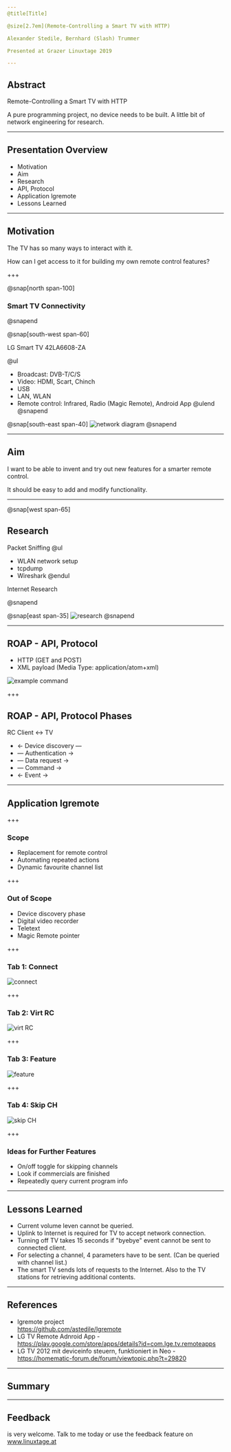 ```yaml
---
@title[Title]

@size[2.7em](Remote-Controlling a Smart TV with HTTP)

Alexander Stedile, Bernhard (Slash) Trummer

Presented at Grazer Linuxtage 2019

---
```


## Abstract

Remote-Controlling a Smart TV with HTTP

A pure programming project, no device needs to be built.
A little bit of network engineering for research.

---

## Presentation Overview

- Motivation
- Aim
- Research
- API, Protocol
- Application lgremote
- Lessons Learned

---

## Motivation

The TV has so many ways to interact with it. 

How can I get access to it for building my own remote control features?

+++

@snap[north span-100]
### Smart TV Connectivity 
@snapend

@snap[south-west span-60]

LG Smart TV 42LA6608-ZA

@ul[](false)
* Broadcast: DVB-T/C/S
* Video: HDMI, Scart, Chinch
* USB
* LAN, WLAN
* Remote control: Infrared, Radio (Magic Remote), Android App
@ulend
@snapend

@snap[south-east span-40]
![network diagram](assets/img/network_diagram.jpg)
@snapend

---

## Aim

I want to be able to invent and try out new features 
for a smarter remote control. 

It should be easy to add and modify functionality.

---

@snap[west span-65]
## Research

Packet Sniffing
@ul[](false)
* WLAN network setup
* tcpdump
* Wireshark
@endul

Internet Research

@snapend

@snap[east span-35]
![research](assets/img/research_half.jpg)
@snapend

---

## ROAP - API, Protocol

* HTTP (GET and POST)
* XML payload (Media Type: application/atom+xml)

![example command](assets/img/example_command_send_ok_key.png)

+++

## ROAP - API, Protocol Phases

RC Client &#8596; TV
* &#8592; Device discovery &#8212;
* &#8212; Authentication &#8594;
* &#8212; Data request &#8594;
* &#8212; Command &#8594;
* &#8592; Event &#8594;

---

## Application lgremote

+++

### Scope

* Replacement for remote control
* Automating repeated actions
* Dynamic favourite channel list

+++

### Out of Scope
* Device discovery phase
* Digital video recorder
* Teletext
* Magic Remote pointer

+++

### Tab 1: Connect

![connect](assets/img/tab_connect.png)

+++

### Tab 2: Virt RC

![virt RC](assets/img/tab_virt_RC.png)

+++

### Tab 3: Feature

![feature](assets/img/tab_feature.png)

+++

### Tab 4: Skip CH

![skip CH](assets/img/tab_skip_CH.png)

+++

### Ideas for Further Features
* On/off toggle for skipping channels
* Look if commercials are finished
* Repeatedly query current program info

---

## Lessons Learned
* Current volume leven cannot be queried.
* Uplink to Internet is required for TV to accept network connection.
* Turning off TV takes 15 seconds if "byebye" event cannot be sent to connected client.
* For selecting a channel, 4 parameters have to be sent. 
(Can be queried with channel list.)
* The smart TV sends lots of requests to the Internet.
Also to the TV stations for retrieving additional contents.
---

## References

* lgremote project  
https://github.com/astedile/lgremote
* LG TV Remote Adnroid App - 
https://play.google.com/store/apps/details?id=com.lge.tv.remoteapps
* LG TV 2012 mit deviceinfo steuern, funktioniert in Neo - 
https://homematic-forum.de/forum/viewtopic.php?t=29820

---

## Summary

---

## Feedback

is very welcome. Talk to me today 
or use the feedback feature on www.linuxtage.at
